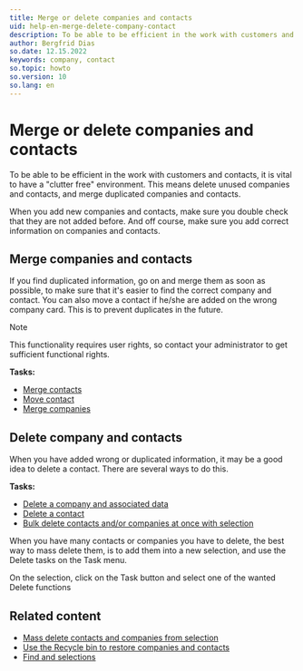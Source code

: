 ```yaml
---
title: Merge or delete companies and contacts
uid: help-en-merge-delete-company-contact
description: To be able to be efficient in the work with customers and contacts, it is vital to have a "clutter free" environment. This means delete unused companies and contacts, and merge duplicated companies and contacts.
author: Bergfrid Dias
so.date: 12.15.2022
keywords: company, contact
so.topic: howto
so.version: 10
so.lang: en
---
```


# Merge or delete companies and contacts

To be able to be efficient in the work with customers and contacts, it is vital to have a "clutter free" environment. This means delete unused companies and contacts, and merge duplicated companies and contacts.

When you add new companies and contacts, make sure you double check that they are not added before. And off course, make sure you add correct information on companies and contacts.

## Merge companies and contacts

If you find duplicated information, go on and merge them as soon as possible, to make sure that it's easier to find the correct company and contact. You can also move a contact if he/she are added on the wrong company card. This is to prevent duplicates in the future.

> [!NOTE]
> This functionality requires user rights, so contact your administrator to get sufficient functional rights.

**Tasks:**

* [Merge contacts][1]
* [Move contact][2]
* [Merge companies][3]

## Delete company and contacts

When you have added wrong or duplicated information, it may be a good idea to delete a contact. There are several ways to do this.

**Tasks:**

* [Delete a company and associated data][4]
* [Delete a contact][5]
* [Bulk delete contacts and/or companies at once with selection][6]

When you have many contacts or companies you have to delete, the best way to mass delete them, is to add them into a new selection, and use the Delete tasks on the Task menu.

On the selection, click on the Task button and select one of the wanted Delete functions

## Related content

* [Mass delete contacts and companies from selection][6]
* [Use the Recycle bin to restore companies and contacts][7]
* [Find and selections][8]

<!-- Referenced links -->
[1]: ../../person/learn/merge-contacts.md
[2]: ../../person/learn/move.md
[5]: ../../person/learn/delete.md
[3]: ../../company/learn/merge-companies.md
[4]: ../../company/learn/delete.md
[6]: ../../search-options/selections/learn/howto/mass-delete.md
[8]: ../../search-options/selections/learn/index.md
[7]: recycle-bin.md

<!-- Referenced images -->
